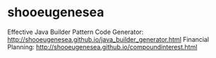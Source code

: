 shooeugenesea 
===============

Effective Java Builder Pattern Code Generator: http://shooeugenesea.github.io/java_builder_generator.html
Financial Planning: http://shooeugenesea.github.io/compoundinterest.html